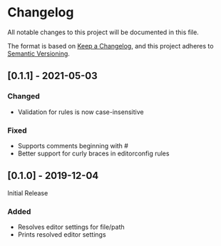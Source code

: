 # Changelog
All notable changes to this project will be documented in this file.

The format is based on [Keep a Changelog](https://keepachangelog.com/en/1.0.0/),
and this project adheres to [Semantic Versioning](https://semver.org/spec/v2.0.0.html).

## [0.1.1] - 2021-05-03
### Changed
- Validation for rules is now case-insensitive

### Fixed
- Supports comments beginning with # 
- Better support for curly braces in editorconfig rules

## [0.1.0] - 2019-12-04
Initial Release
### Added
- Resolves editor settings for file/path
- Prints resolved editor settings
